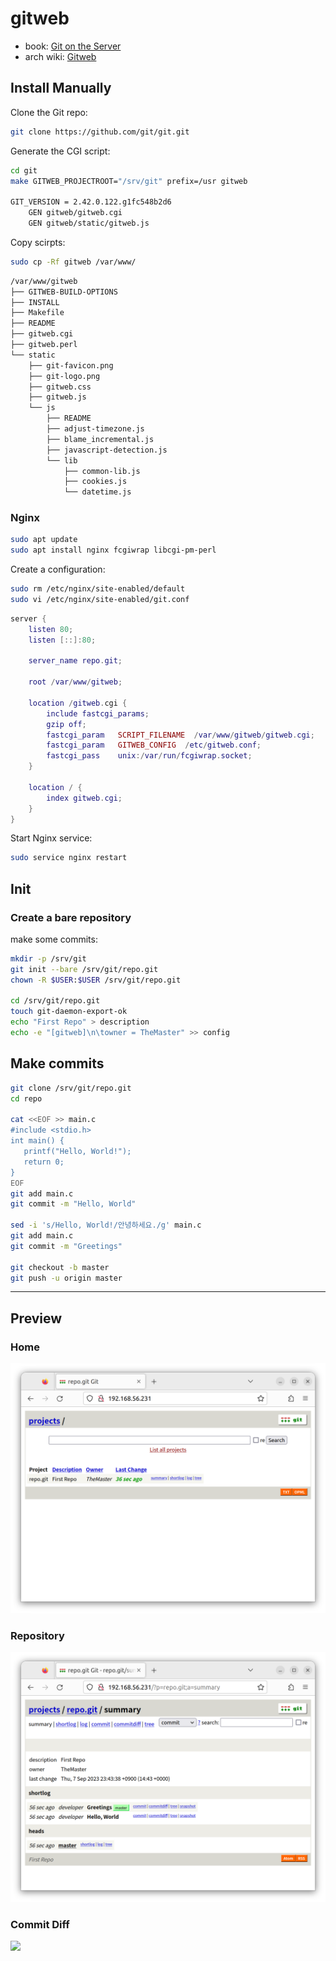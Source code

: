# gitweb

- book: [Git on the Server](https://git-scm.com/book/en/v2/Git-on-the-Server-GitWeb)
- arch wiki: [Gitweb](https://wiki.archlinux.org/title/gitweb)

## Install Manually

Clone the Git repo:

```bash
git clone https://github.com/git/git.git
```

Generate the CGI script:

```bash
cd git
make GITWEB_PROJECTROOT="/srv/git" prefix=/usr gitweb

GIT_VERSION = 2.42.0.122.g1fc548b2d6
    GEN gitweb/gitweb.cgi
    GEN gitweb/static/gitweb.js
```

Copy scirpts:

```bash
sudo cp -Rf gitweb /var/www/
```

```bash
/var/www/gitweb
├── GITWEB-BUILD-OPTIONS
├── INSTALL
├── Makefile
├── README
├── gitweb.cgi
├── gitweb.perl
└── static
    ├── git-favicon.png
    ├── git-logo.png
    ├── gitweb.css
    ├── gitweb.js
    └── js
        ├── README
        ├── adjust-timezone.js
        ├── blame_incremental.js
        ├── javascript-detection.js
        └── lib
            ├── common-lib.js
            ├── cookies.js
            └── datetime.js
```

### Nginx

```bash
sudo apt update
sudo apt install nginx fcgiwrap libcgi-pm-perl
```

Create a configuration:

```bash
sudo rm /etc/nginx/site-enabled/default
sudo vi /etc/nginx/site-enabled/git.conf
```

```lua
server {
    listen 80;
    listen [::]:80;

    server_name repo.git;

    root /var/www/gitweb;

    location /gitweb.cgi {
        include fastcgi_params;
        gzip off;
        fastcgi_param   SCRIPT_FILENAME  /var/www/gitweb/gitweb.cgi;
        fastcgi_param   GITWEB_CONFIG  /etc/gitweb.conf;
        fastcgi_pass    unix:/var/run/fcgiwrap.socket;
    }

    location / {
        index gitweb.cgi;
    }
}
```

Start Nginx service:

```bash
sudo service nginx restart
```

## Init

### Create a bare repository

make some commits:

```bash
mkdir -p /srv/git
git init --bare /srv/git/repo.git
chown -R $USER:$USER /srv/git/repo.git

cd /srv/git/repo.git
touch git-daemon-export-ok
echo "First Repo" > description
echo -e "[gitweb]\n\towner = TheMaster" >> config
```

## Make commits

```bash
git clone /srv/git/repo.git
cd repo

cat <<EOF >> main.c
#include <stdio.h>
int main() {
   printf("Hello, World!");
   return 0;
}
EOF
git add main.c
git commit -m "Hello, World"

sed -i 's/Hello, World!/안녕하세요./g' main.c
git add main.c
git commit -m "Greetings"

git checkout -b master
git push -u origin master
```

---

## Preview

### Home

![](images/gitweb_home.png)

### Repository

![](images/gitweb_repo.png)

### Commit Diff

![](gitweb_commitdiff.png)

